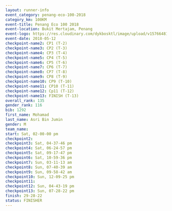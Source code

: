```yaml
--- 
layout: runner-info 
event_category: penang-eco-100-2018 
category_km: 100KM 
event-title: Penang Eco 100 2018 
event-location: Bukit Mertajam, Penang 
event-logo: https://res.cloudinary.com/dykbosktl/image/upload/v1576648106/Logo/Logo_lovxhg.jpg 
event-date: 2018-05-12 
checkpoint-name2: CP1 (T-2) 
checkpoint-name3: CP2 (T-3) 
checkpoint-name4: CP3 (T-4) 
checkpoint-name5: CP4 (T-5) 
checkpoint-name6: CP5 (T-6) 
checkpoint-name7: CP6 (T-7) 
checkpoint-name8: CP7 (T-8) 
checkpoint-name9: CP8 (T-9) 
checkpoint-name10: CP9 (T-10) 
checkpoint-name11: CP10 (T-11) 
checkpoint-name12: Cp11 (T-12) 
checkpoint-name13: FINISH (T-13) 
overall_rank: 135
gender_rank: 116
bib: 1292
first_name: Mohamad
last_name: Asri Bin Jumin
gender: M
team_name: 
start: Sat, 02-00-00 pm
checkpoint2: 
checkpoint3: Sat, 04-37-46 pm
checkpoint4: Sat, 06-24-57 pm
checkpoint5: Sat, 09-17-47 pm
checkpoint6: Sat, 10-59-36 pm
checkpoint7: Sun, 03-11-13 am
checkpoint8: Sun, 07-40-39 am
checkpoint9: Sun, 09-58-42 am
checkpoint10: Sun, 12-09-25 pm
checkpoint11: 
checkpoint12: Sun, 04-43-19 pm
checkpoint13: Sun, 07-28-22 pm
finish: 29-28-22
status: FINISHER
--- 
```


